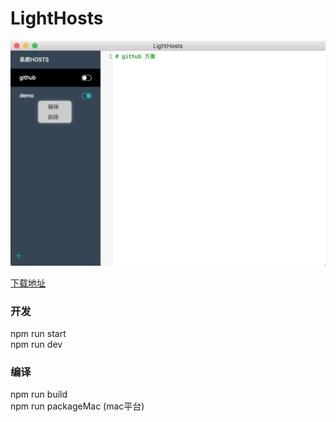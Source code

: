 # LightHosts

![](https://github.com/onfuns/LightHosts/raw/master/screenshots/main.png)

[下载地址](http://resource.onfuns.com/LightHosts.zip)

### 开发
npm run start  
npm run dev

### 编译
npm run build  
npm run packageMac (mac平台)  

